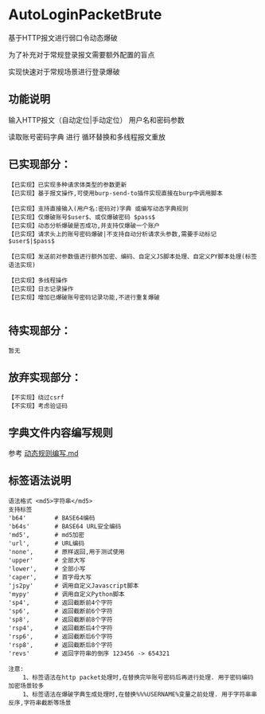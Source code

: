 # AutoLoginPacketBrute

基于HTTP报文进行弱口令动态爆破

为了补充对于常规登录报文需要额外配置的盲点

实现快速对于常规场景进行登录爆破


## 功能说明

输入HTTP报文（自动定位|手动定位） 用户名和密码参数

读取账号密码字典 进行 循环替换和多线程报文重放

## 已实现部分：

```
【已实现】已实现多种请求体类型的参数更新
【已实现】基于报文操作,可使用burp-send-to插件实现直接在burp中调用脚本

【已实现】支持直接输入(用户名:密码对)字典 或编写动态字典规则
【已实现】仅爆破账号$user$、或仅爆破密码 $pass$
【已实现】动态分析爆破是否成功,并支持仅爆破一个账户
【已实现】请求头上的账号密码爆破|不支持自动分析请求头参数,需要手动标记$user$|$pass$

【已实现】发送前对参数值进行额外加密、编码、自定义JS脚本处理、自定义PY脚本处理(标签语法实现)

【已实现】多线程操作
【已实现】日志记录操作
【已实现】增加已爆破账号密码记录功能,不进行重复爆破


```

## 待实现部分：

```
暂无
```

## 放弃实现部分：

```
【不实现】绕过csrf
【不实现】考虑验证码
```

## 字典文件内容编写规则

参考 [动态规则编写.md](动态规则编写.md)

## 标签语法说明

```
语法格式 <md5>字符串</md5>
支持标签 
'b64'        # BASE64编码
'b64s'       # BASE64 URL安全编码
'md5',       # md5加密
'url',       # URL编码
'none',      # 原样返回,用于测试使用
'upper'      # 全部大写
'lower',     # 全部小写
'caper',     # 首字母大写
'js2py'      # 调用自定义Javascript脚本
'mypy'       # 调用自定义Python脚本
'sp4',       # 返回截断前4个字符
'sp6',       # 返回截断前6个字符
'sp8',       # 返回截断前8个字符
'rsp4',      # 返回截断后4个字符
'rsp6',      # 返回截断后6个字符
'rsp8',      # 返回截断后8个字符
'revs'       # 返回字符串的倒序 123456 -> 654321

注意: 
    1、标签语法在http packet处理时,在替换完毕账号密码后再进行处理. 用于密码编码加密场景较多
    1、标签语法在爆破字典生成处理时,在替换%%%USERNAME%变量之前处理. 用于字符串串反序,字符串截断等场景
```
